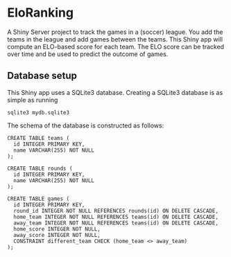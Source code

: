 # EloRanking
A Shiny Server project to track the games in a (soccer) league. You add the teams in the league and 
add games between the teams. This Shiny app will compute an ELO-based score for each team. The ELO score can
be tracked over time and be used to predict the outcome of games. 

## Database setup
This Shiny app uses a SQLite3 database. Creating a SQLite3 database is as simple as running
```
sqlite3 mydb.sqlite3
```

The schema of the database is constructed as follows:
```
CREATE TABLE teams (
  id INTEGER PRIMARY KEY,
  name VARCHAR(255) NOT NULL
);

CREATE TABLE rounds (
  id INTEGER PRIMARY KEY,
  name VARCHAR(255) NOT NULL
);

CREATE TABLE games (
  id INTEGER PRIMARY KEY,
  round_id INTEGER NOT NULL REFERENCES rounds(id) ON DELETE CASCADE,
  home_team INTEGER NOT NULL REFERENCES teams(id) ON DELETE CASCADE,
  away_team INTEGER NOT NULL REFERENCES teams(id) ON DELETE CASCADE,
  home_score INTEGER NOT NULL,
  away_score INTEGER NOT NULL,
  CONSTRAINT different_team CHECK (home_team <> away_team)
);
```
